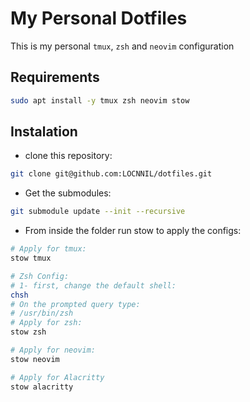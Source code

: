 # My Personal Dotfiles

This is my personal `tmux`, `zsh` and `neovim` configuration

## Requirements

```bash
sudo apt install -y tmux zsh neovim stow
```

## Instalation

- clone this repository:
```bash
git clone git@github.com:LOCNNIL/dotfiles.git
```

- Get the submodules:
```bash
git submodule update --init --recursive
```

- From inside the folder run stow to apply the configs:
```bash
# Apply for tmux:
stow tmux

# Zsh Config:
# 1- first, change the default shell:
chsh 
# On the prompted query type:
# /usr/bin/zsh
# Apply for zsh:
stow zsh

# Apply for neovim:
stow neovim

# Apply for Alacritty
stow alacritty
```

